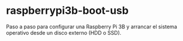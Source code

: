 # raspberrypi3b-boot-usb
Paso a paso para configurar una Raspberry Pi 3B y arrancar el sistema operativo desde un disco externo (HDD o SSD).
